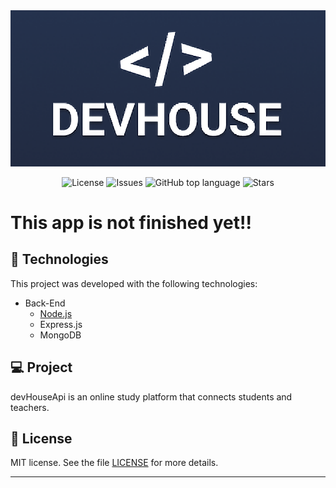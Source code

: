 <img alt="logo" src="githubAssets/devHouseLogo.PNG" />

<p align="center">

  <a href="LICENSE" style="text-decoration: none">
    <img alt="License" src="https://img.shields.io/github/license/Vitorrrocha/devHouseApi?color=34CB79" />
  </a>

  <a href="https://github.com/Vitorrrocha/devHouseApi/issues" style="text-decoration: none">
    <img alt="Issues" src="https://img.shields.io/github/issues/Vitorrrocha/devHouseApi?color=34CB79" />
  </a>

  <a href="#" style="text-decoration: none">
    <img alt="GitHub top language" src="https://img.shields.io/github/languages/top/Vitorrrocha/devHouseApi?color=34CB79" />
  </a>
  
  <a href="https://github.com/Vitorrrocha/devHouseApi/stargazers" style="text-decoration: none">
    <img alt="Stars" src="https://img.shields.io/github/stars/Vitorrrocha/devHouseApi?style=social" />
  </a>

</p>

# This app is not finished yet!!

## :rocket: Technologies

This project was developed with the following technologies:

- Back-End
  - [Node.js](https://nodejs.org/en/)
  - Express.js
  - MongoDB


## 💻 Project

devHouseApi is an online study platform that connects students and teachers.

## :memo: License

MIT license. See the file [LICENSE](LICENSE) for more details.


---
